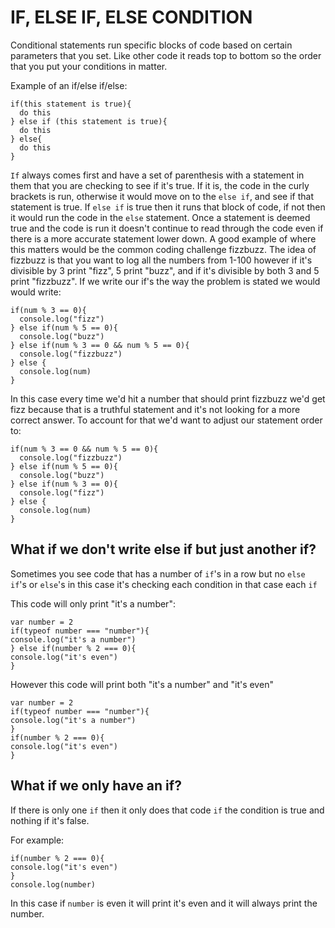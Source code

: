 # IF, ELSE IF, ELSE CONDITION
Conditional statements run specific blocks of code based on certain parameters that you set. Like other code it reads top to bottom so the order that you put your conditions in matter.

Example of an if/else if/else:
```
if(this statement is true){
  do this
} else if (this statement is true){
  do this
} else{
  do this
}
```
`If` always comes first and have a set of parenthesis with a statement in them that you are checking to see if it's true. If it is, the code in the curly brackets is run, otherwise it would move on to the `else if`, and see if that statement is true. If `else if` is true then it runs that block of code, if not then it would run the code in the `else` statement. Once a statement is deemed true and the code is run it doesn't continue to read through the code even if there is a more accurate  statement lower down. A good example of where this matters would be the common coding challenge fizzbuzz. The idea of fizzbuzz is that you want to log all the numbers from 1-100 however if it's divisible by 3 print "fizz", 5 print "buzz", and if it's divisible by both 3 and 5 print "fizzbuzz".
If we write our if's the way the problem is stated we would would write:
```
if(num % 3 == 0){
  console.log("fizz")
} else if(num % 5 == 0){
  console.log("buzz")
} else if(num % 3 == 0 && num % 5 == 0){
  console.log("fizzbuzz")
} else {
  console.log(num)
}
```
In this case every time we'd hit a number that should print fizzbuzz we'd get fizz because that is a truthful statement and it's not looking for a more correct answer.
To account for that we'd want to adjust our statement order to:
```
if(num % 3 == 0 && num % 5 == 0){
  console.log("fizzbuzz")
} else if(num % 5 == 0){
  console.log("buzz")
} else if(num % 3 == 0){
  console.log("fizz")
} else {
  console.log(num)
}
```

## What if we don't write else if but just another if?
Sometimes you see code that has a number of `if`'s in a row but no `else if`'s or `else`'s in this case it's checking each condition in that case each `if`

This code will only print "it's a number":
```
var number = 2
if(typeof number === "number"){
console.log("it's a number")
} else if(number % 2 === 0){
console.log("it's even")
}
```
However this code will print both "it's a number" and "it's even"
```
var number = 2
if(typeof number === "number"){
console.log("it's a number")
}
if(number % 2 === 0){
console.log("it's even")
}
```

## What if we only have an if?
If there is only one `if` then it only does that code `if` the condition is true and nothing if it's false.

For example:
```
if(number % 2 === 0){
console.log("it's even")
}
console.log(number)
```
In this case if `number` is even it will print it's even and it will always print the number.
